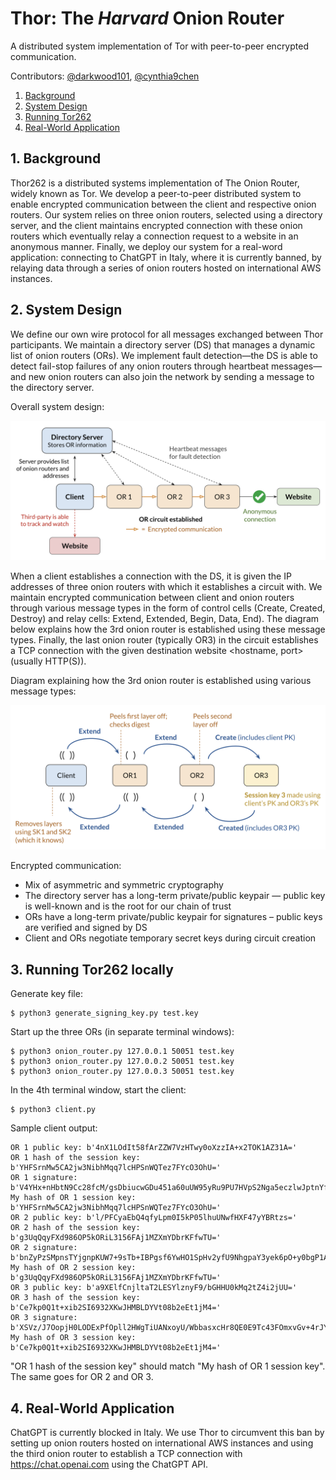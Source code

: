 # Thor: The _Harvard_ Onion Router
A distributed system implementation of Tor with peer-to-peer encrypted communication.

Contributors: [@darkwood101](https://github.com/darkwood101/), [@cynthia9chen](https://github.com/cynthia9chen)

1. [Background](#1-background)
2. [System Design](#2-system-design)
3. [Running Tor262](#3-Running-Tor262)
4. [Real-World Application](#4-Real-World-Application)

## 1. Background

Thor262 is a distributed systems implementation of The Onion Router, widely known as Tor. We develop a peer-to-peer distributed system to enable encrypted communication between the client and respective onion routers. Our system relies on three onion routers, selected using a directory server, and the client maintains encrypted connection with these onion routers which eventually relay a connection request to a website in an anonymous manner. Finally, we deploy our system for a real-word application: connecting to ChatGPT in Italy, where it is currently banned, by relaying data through a series of onion routers hosted on international AWS instances.  

## 2. System Design

We define our own wire protocol for all messages exchanged between Thor participants. We maintain a directory server (DS) that manages a dynamic list of onion routers (ORs). We implement fault detection—the DS is able to detect fail-stop failures of any onion routers through heartbeat messages—and new onion routers can also join the network by sending a message to the directory server. 

Overall system design:

<img src="diagrams/SystemDesign.png" width="700">

When a client establishes a connection with the DS, it is given the IP addresses of three onion routers with which it establishes a circuit with. We maintain encrypted communication between client and onion routers through various message types in the form of control cells (Create, Created, Destroy) and relay cells: Extend, Extended, Begin, Data, End). The diagram below explains how the 3rd onion router is established using these message types. Finally, the last onion router (typically OR3) in the circuit establishes a TCP connection with the given destination website <hostname, port> (usually HTTP(S)).

Diagram explaining how the 3rd onion router is established using various message types:

<img src="diagrams/OR3_establish.png" width="700">

Encrypted communication:
- Mix of asymmetric and symmetric cryptography
- The directory server has a long-term private/public keypair — public key is well-known and is the root for our chain of trust
- ORs have a long-term private/public keypair for signatures – public keys are verified and signed by DS
- Client and ORs negotiate temporary secret keys during circuit creation


## 3. Running Tor262 locally
Generate key file:
```console
$ python3 generate_signing_key.py test.key
```

Start up the three ORs (in separate terminal windows):
```
$ python3 onion_router.py 127.0.0.1 50051 test.key
$ python3 onion_router.py 127.0.0.2 50051 test.key
$ python3 onion_router.py 127.0.0.3 50051 test.key
```

In the 4th terminal window, start the client:
```
$ python3 client.py
```

Sample client output:
```
OR 1 public key: b'4nX1LOdIt58fArZZW7VzHTwy0oXzzIA+x2TOK1AZ31A='
OR 1 hash of the session key: b'YHFSrnMw5CA2jw3NibhMqq7lcHPSnWQTez7FYcO3OhU='
OR 1 signature: b'V4YHx+nHbtN9Cc28fcM/gsDbiucwGDu451a60uUW95yRu9PU7HVpS2Nga5eczlwJptnYfx0f6uFpscRYPphcDA=='
My hash of OR 1 session key: b'YHFSrnMw5CA2jw3NibhMqq7lcHPSnWQTez7FYcO3OhU='
OR 2 public key: b'l/PFCyaEbQ4qfyLpm0I5kP05lhuUNwfHXF47yYBRtzs='
OR 2 hash of the session key: b'g3UqQqyFXd986OP5kORiL3156FAj1MZXmYDbrKFfwTU='
OR 2 signature: b'bnZyPzSMpnsTYjgnpKUW7+9sTb+IBPgsf6YwHO1SpHv2yfU9NhgpaY3yek6pO+y0bgP1Axi16FtHNmEdhPRLCw=='
My hash of OR 2 session key: b'g3UqQqyFXd986OP5kORiL3156FAj1MZXmYDbrKFfwTU='
OR 3 public key: b'a9XElfCnjltaT2LESYlznyF9/bGHHU0kMq2tZ4i2jUU='
OR 3 hash of the session key: b'Ce7kp0Q1t+xib2SI6932XKwJHMBLDYVt08b2eEt1jM4='
OR 3 signature: b'XSVz/J7OopjH0LODExPfOpll2HWgTiUANxoyU/WbbasxcHr8QE0E9Tc43FOmxvGv+4rJYvOujf+gDsW4zB5GAA=='
My hash of OR 3 session key: b'Ce7kp0Q1t+xib2SI6932XKwJHMBLDYVt08b2eEt1jM4='
```

"OR 1 hash of the session key" should match "My hash of OR 1 session key". The same goes for OR 2 and OR 3.


## 4. Real-World Application

ChatGPT is currently blocked in Italy. We use Thor to circumvent this ban by setting up onion routers hosted on international AWS instances and using the third onion router to establish a TCP connection with https://chat.openai.com using the ChatGPT API.
